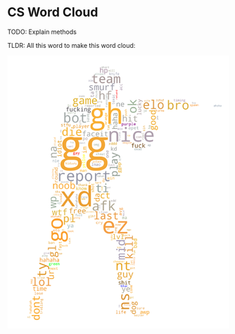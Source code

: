 # CS Word Cloud

TODO: Explain methods

TLDR: All this word to make this word cloud:

![Drag Racing](rev0.png)
